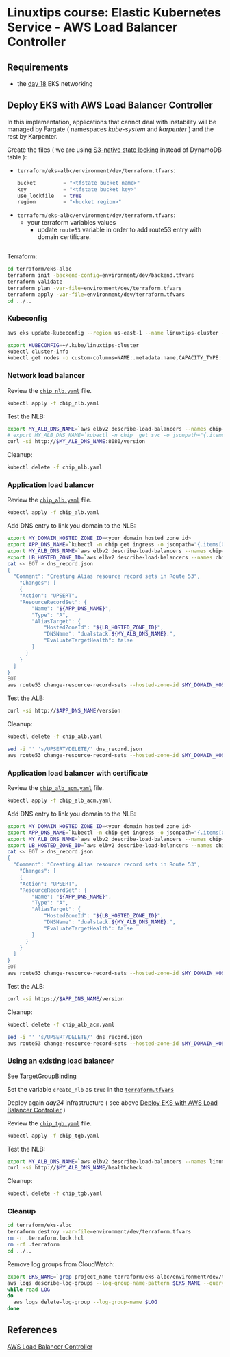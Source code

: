 # Linuxtips course: Elastic Kubernetes Service - AWS Load Balancer Controller

## Requirements

* the [day 18](../day18/README.md) EKS networking

## Deploy EKS with AWS Load Balancer Controller

In this implementation, applications that cannot deal with instability will be managed by Fargate ( namespaces _kube-system_ and _karpenter_ ) ​​and the rest by Karpenter.

Create the files ( we are using [S3-native state locking](https://github.com/hashicorp/terraform/pull/35661) instead of DynamoDB table ):
* `terraform/eks-albc/environment/dev/terraform.tfvars`:
  ```tf
  bucket         = "<tfstate bucket name>"
  key            = "<tfstate bucket key>"
  use_lockfile   = true
  region         = "<bucket region>"
  ```
* `terraform/eks-albc/environment/dev/terraform.tfvars`:
  * your terraform variables values
    * update `route53` variable in order to add route53 entry with domain certificare.
    ```

Terraform:

```bash
cd terraform/eks-albc
terraform init -backend-config=environment/dev/backend.tfvars
terraform validate
terraform plan -var-file=environment/dev/terraform.tfvars
terraform apply -var-file=environment/dev/terraform.tfvars
cd ../..
```

### Kubeconfig

```bash
aws eks update-kubeconfig --region us-east-1 --name linuxtips-cluster --kubeconfig ~/.kube/linuxtips-cluster --alias linuxtips-cluster

export KUBECONFIG=~/.kube/linuxtips-cluster
kubectl cluster-info 
kubectl get nodes -o custom-columns=NAME:.metadata.name,CAPACITY_TYPE:.metadata.labels.capacity/type,ARCH:.metadata.labels.capacity/arch,OS::.metadata.labels.capacity/os
```

### Network load balancer

Review the [`chip_nlb.yaml`](chip_nlb.yaml) file.

```bash
kubectl apply -f chip_nlb.yaml
```

Test the NLB:

```bash
export MY_ALB_DNS_NAME=`aws elbv2 describe-load-balancers --names chip-nlb --query 'LoadBalancers[*].[DNSName]' --output text`
# export MY_ALB_DNS_NAME=`kubectl -n chip  get svc -o jsonpath="{.items[0].status.loadBalancer.ingress[0].hostname}"` # alternative
curl -si http://$MY_ALB_DNS_NAME:8080/version
```

Cleanup:

```bash
kubectl delete -f chip_nlb.yaml
```

### Application load balancer

Review the [`chip_alb.yaml`](chip_alb.yaml) file.

```bash
kubectl apply -f chip_alb.yaml
```

Add DNS entry to link you domain to the NLB:

```bash
export MY_DOMAIN_HOSTED_ZONE_ID=<your domain hosted zone id>
export APP_DNS_NAME=`kubectl -n chip get ingress -o jsonpath="{.items[0].spec.rules[0].host}"`
export MY_ALB_DNS_NAME=`aws elbv2 describe-load-balancers --names chip-alb --query 'LoadBalancers[*].[DNSName]' --output text`
export LB_HOSTED_ZONE_ID=`aws elbv2 describe-load-balancers --names chip-alb --query 'LoadBalancers[*].[CanonicalHostedZoneId]' --output text`
cat << EOT > dns_record.json
{  
  "Comment": "Creating Alias resource record sets in Route 53",
    "Changes": [
    {
    "Action": "UPSERT",
    "ResourceRecordSet": {
        "Name": "${APP_DNS_NAME}",
        "Type": "A",
        "AliasTarget": {
            "HostedZoneId": "${LB_HOSTED_ZONE_ID}",
            "DNSName": "dualstack.${MY_ALB_DNS_NAME}.",
            "EvaluateTargetHealth": false
        }
      }
    }
  ]
}
EOT
aws route53 change-resource-record-sets --hosted-zone-id $MY_DOMAIN_HOSTED_ZONE_ID --change-batch file://./dns_record.json
```

Test the ALB:

```bash
curl -si http://$APP_DNS_NAME/version 
```

Cleanup:

```bash
kubectl delete -f chip_alb.yaml

sed -i '' 's/UPSERT/DELETE/' dns_record.json
aws route53 change-resource-record-sets --hosted-zone-id $MY_DOMAIN_HOSTED_ZONE_ID --change-batch file://./dns_record.json
```

### Application load balancer with certificate

Review the [`chip_alb_acm.yaml`](chip_alb_acm.yaml) file.

```bash
kubectl apply -f chip_alb_acm.yaml
```

Add DNS entry to link you domain to the NLB:

```bash
export MY_DOMAIN_HOSTED_ZONE_ID=<your domain hosted zone id>
export APP_DNS_NAME=`kubectl -n chip get ingress -o jsonpath="{.items[0].spec.rules[0].host}"`
export MY_ALB_DNS_NAME=`aws elbv2 describe-load-balancers --names chip-alb --query 'LoadBalancers[*].[DNSName]' --output text`
export LB_HOSTED_ZONE_ID=`aws elbv2 describe-load-balancers --names chip-alb --query 'LoadBalancers[*].[CanonicalHostedZoneId]' --output text`
cat << EOT > dns_record.json
{  
  "Comment": "Creating Alias resource record sets in Route 53",
    "Changes": [
    {
    "Action": "UPSERT",
    "ResourceRecordSet": {
        "Name": "${APP_DNS_NAME}",
        "Type": "A",
        "AliasTarget": {
            "HostedZoneId": "${LB_HOSTED_ZONE_ID}",
            "DNSName": "dualstack.${MY_ALB_DNS_NAME}.",
            "EvaluateTargetHealth": false
        }
      }
    }
  ]
}
EOT
aws route53 change-resource-record-sets --hosted-zone-id $MY_DOMAIN_HOSTED_ZONE_ID --change-batch file://./dns_record.json
```

Test the ALB:

```bash
curl -si https://$APP_DNS_NAME/version 
```

Cleanup:

```bash
kubectl delete -f chip_alb_acm.yaml

sed -i '' 's/UPSERT/DELETE/' dns_record.json
aws route53 change-resource-record-sets --hosted-zone-id $MY_DOMAIN_HOSTED_ZONE_ID --change-batch file://./dns_record.json
```

### Using an existing load balancer

See [TargetGroupBinding](https://kubernetes-sigs.github.io/aws-load-balancer-controller/latest/guide/targetgroupbinding/targetgroupbinding/)

Set the variable `create_nlb` as `true` in the [`terraform.tfvars`](terraform/eks-albc/environment/dev/terraform.tfvars)

Deploy again _day24_ infrastructure ( see above [Deploy EKS with AWS Load Balancer Controller](#deploy-eks-with-aws-load-balancer-controller) )

Review the [`chip_tgb.yaml`](chip_tgb.yaml) file.

```bash
kubectl apply -f chip_tgb.yaml
```

Test the NLB:

```bash
export MY_ALB_DNS_NAME=`aws elbv2 describe-load-balancers --names linuxtips-cluster-nlb --query 'LoadBalancers[*].[DNSName]' --output text`
curl -si http://$MY_ALB_DNS_NAME/healthcheck
```

Cleanup:

```bash
kubectl delete -f chip_tgb.yaml
```

### Cleanup

```bash
cd terraform/eks-albc
terraform destroy -var-file=environment/dev/terraform.tfvars
rm -r .terraform.lock.hcl 
rm -rf .terraform
cd ../..
```

Remove log groups from CloudWatch:

```bash
export EKS_NAME=`grep project_name terraform/eks-albc/environment/dev/terraform.tfvars | cut -d"=" -f 2 | sed 's/[" ]//g'`
aws logs describe-log-groups --log-group-name-pattern $EKS_NAME --query 'logGroups[*].logGroupName' --output json | jq -r '.[]' |
while read LOG
do
  aws logs delete-log-group --log-group-name $LOG
done
```

## References

[AWS Load Balancer Controller](hhttps://kubernetes-sigs.github.io/aws-load-balancer-controller/latest/)



